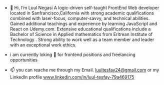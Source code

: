 - 👋 Hi, I’m Luul Negasi  A logic-driven self-taught FrontEnd Web developer located in Sanfrancisco,California  with strong academic qualifications combined with laser-focus, computer-savvy, and technical abilities. Gained additional teachings and experience by learning JavaScript and React on Udemy.com. Extensive educational qualifications include a Bachelor of Science in Applied mathematics from Eritrean Institute of Technology . Strong ability to work well as a team member and leader with an exceptional work ethics.

- i am currently loking 👀 for frontend positions and freelancing opportunities
-  📫 you can reache me through my Email. luultesfay24@gmail.com or my LinkedIn profile  www.linkedin.com/in/luul-tesfay-79a469175


<!---
Luultesfay/Luultesfay is a ✨ special ✨ repository because its `README.md` (this file) appears on your GitHub profile.
You can click the Preview link to take a look at your changes.
--->
